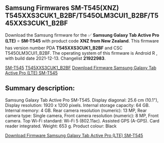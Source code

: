 <h2>Samsung Firmwares SM-T545(XNZ) T545XXS3CUK1_B2BF/T545OLM3CUI1_B2BF/T545XXS3CUK1_B2BF</h2>
Download the Samsung firmware for the ✅ <strong>Samsung Galaxy Tab Active Pro (LTE) </strong> ⭐ <strong>SM-T545</strong> with product code <strong>XNZ</strong> <strong> from New Zealand</strong>. This firmware has version number PDA <strong>T545XXS3CUK1_B2BF</strong> and CSC T545OLM3CUI1_B2BF. The operating system of this firmware is Android R , with build date 2021-12-13. Changelist <strong>21922983</strong>.


[SM-T545](https://samfirm.shop/samsung/model/SM-T545)
[T545XXS3CUK1_B2BF](https://samfirm.shop/samsung/pda/T545XXS3CUK1_B2BF)
[Download Firmware Samsung Galaxy Tab Active Pro (LTE) SM-T545](https://samfirm.shop/samsung/firmware/482456)
<h2>Summary description:</h2>
<p>Samsung Galaxy Tab Active Pro SM-T545. Display diagonal: 25.6 cm (10.1"), Display resolution: 1920 x 1200 pixels. Internal storage capacity: 64 GB. Internal memory: 4 GB. Rear camera resolution (numeric): 13 MP, Rear camera type: Single camera, Front camera resolution (numeric): 8 MP, Front camera. Top Wi-Fi standard: Wi-Fi 5 (802.11ac). Assisted GPS (A-GPS). Card reader integrated. Weight: 653 g. Product colour: Black</p>


[Download Firmware Samsung Galaxy Tab Active Pro (LTE) SM-T545](https://samfirm.shop/samsung/firmware/482456)
